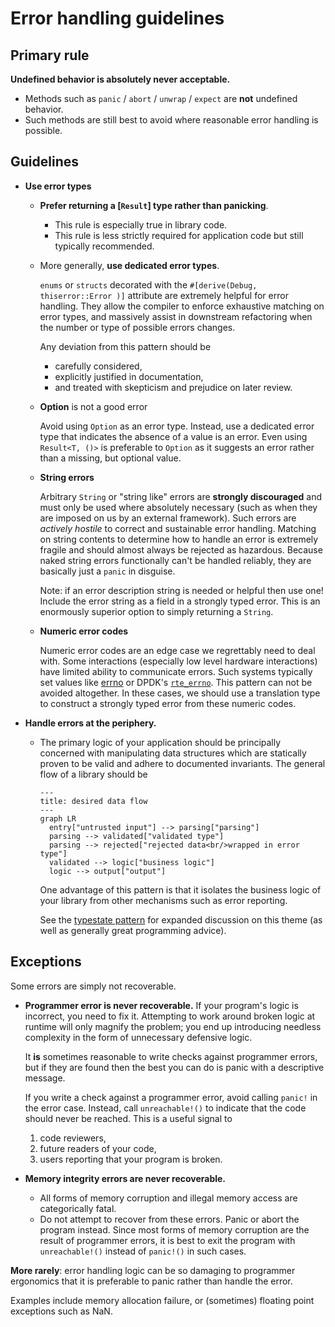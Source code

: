 # Error handling guidelines

## Primary rule

**Undefined behavior is absolutely never acceptable.**

- Methods such as `panic` / `abort` / `unwrap` / `expect` are **not** undefined behavior.
- Such methods are still best to avoid where reasonable error handling is possible.

## Guidelines

- **Use error types**
  - **Prefer returning a [`Result`] type rather than panicking**.
    - This rule is especially true in library code.
    - This rule is less strictly required for application code but still typically recommended.

  - More generally, **use dedicated error types**.

    `enums` or `structs` decorated with the `#[derive(Debug, thiserror::Error )]` attribute are extremely helpful for
    error handling.
    They allow the compiler to enforce exhaustive matching on error types, and massively assist in downstream
    refactoring when the number or type of possible errors changes.

    Any deviation from this pattern should be
    - carefully considered,
    - explicitly justified in documentation,
    - and treated with skepticism and prejudice on later review.

  - **Option** is not a good error

    Avoid using `Option` as an error type.
    Instead, use a dedicated error type that indicates the absence of a value is an error.
    Even using `Result<T, ()>` is preferable to `Option` as it suggests an error rather than a missing, but optional
    value.

  - **String errors**

    Arbitrary `String` or "string like" errors are **strongly discouraged** and must only be used where absolutely
    necessary (such as when they are imposed on us by an external framework).
    Such errors are _actively hostile_ to correct and sustainable error handling.
    Matching on string contents to determine how to handle an error is extremely fragile and should almost always be
    rejected as hazardous.
    Because naked string errors functionally can't be handled reliably, they are basically just a `panic` in disguise.

    Note: if an error description string is needed or helpful then use one!
    Include the error string as a field in a strongly typed error.
    This is an enormously superior option to simply returning a `String`.

  - **Numeric error codes**

    Numeric error codes are an edge case we regrettably need to deal with.
    Some interactions (especially low level hardware interactions) have limited ability to communicate errors.
    Such systems typically set values like [errno] or DPDK's [`rte_errno`].
    This pattern can not be avoided altogether.
    In these cases, we should use a translation type to construct a strongly typed error from these numeric codes.

- **Handle errors at the periphery.**
  - The primary logic of your application should be principally concerned with manipulating data structures
    which are statically proven to be valid and adhere to documented invariants.
    The general flow of a library should be

    ```mermaid
    ---
    title: desired data flow
    ---
    graph LR
      entry["untrusted input"] --> parsing["parsing"]
      parsing --> validated["validated type"]
      parsing --> rejected["rejected data<br/>wrapped in error type"]
      validated --> logic["business logic"]
      logic --> output["output"]
    ```

    One advantage of this pattern is that it isolates the business logic of your library from other mechanisms such as
    error reporting.

    See the [typestate pattern] for expanded discussion on this theme (as well as generally great programming advice).

## Exceptions

Some errors are simply not recoverable.

- **Programmer error is never recoverable.**
  If your program's logic is incorrect, you need to fix it.
  Attempting to work around broken logic at runtime will only magnify the problem; you end up introducing needless
  complexity in the form of unnecessary defensive logic.

  It **is** sometimes reasonable to write checks against programmer errors, but if they are found then the best you
  can do is panic with a descriptive message.

  If you write a check against a programmer error, avoid calling `panic!` in the error case.
  Instead, call `unreachable!()` to indicate that the code should never be reached.
  This is a useful signal to
  1. code reviewers,
  2. future readers of your code,
  3. users reporting that your program is broken.

- **Memory integrity errors are never recoverable.**
  - All forms of memory corruption and illegal memory access are categorically fatal.
  - Do not attempt to recover from these errors.
    Panic or abort the program instead.
    Since most forms of memory corruption are the result of programmer errors, it is best to exit the program with
    `unreachable!()` instead of `panic!()` in such cases.

**More rarely**: error handling logic can be so damaging to programmer ergonomics that it is preferable to panic
rather than handle the error.

Examples include memory allocation failure, or (sometimes) floating point exceptions such as NaN.

[typestate pattern]: https://cliffle.com/blog/rust-typestate/
[errno]: https://www.man7.org/linux/man-pages/man3/errno.3.html
[`rte_errno`]: https://doc.dpdk.org/api/rte__errno_8h.html
